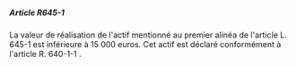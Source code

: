 ##### Article R645-1

La valeur de réalisation de l'actif mentionné au premier alinéa de l'article L. 645-1 est inférieure à 15 000 euros. Cet actif est déclaré conformément à l'article R. 640-1-1 .

